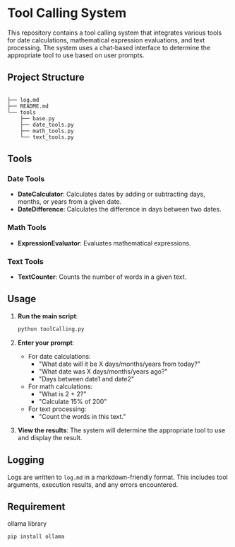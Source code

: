 
# Tool Calling System

This repository contains a tool calling system that integrates various tools for date calculations, mathematical expression evaluations, and text processing. The system uses a chat-based interface to determine the appropriate tool to use based on user prompts.

## Project Structure

```

├── log.md
├── README.md
└── tools
    ├── base.py
    ├── date_tools.py
    ├── math_tools.py
    └── text_tools.py
```
## Tools

### Date Tools

- **DateCalculator**: Calculates dates by adding or subtracting days, months, or years from a given date.
- **DateDifference**: Calculates the difference in days between two dates.

### Math Tools

- **ExpressionEvaluator**: Evaluates mathematical expressions.

### Text Tools

- **TextCounter**: Counts the number of words in a given text.

## Usage

1. **Run the main script**:
   ```sh
   python toolCalling.py
   ```

2. **Enter your prompt**:
   - For date calculations:
     - "What date will it be X days/months/years from today?"
     - "What date was X days/months/years ago?"
     - "Days between date1 and date2"
   - For math calculations:
     - "What is 2 + 2?"
     - "Calculate 15% of 200"
   - For text processing:
     - "Count the words in this text."

3. **View the results**:
   The system will determine the appropriate tool to use and display the result.

## Logging

Logs are written to `log.md` in a markdown-friendly format. This includes tool arguments, execution results, and any errors encountered.

## Requirement

ollama library
```
pip install ollama
```